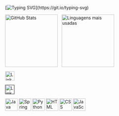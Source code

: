 [![Typing SVG](https://readme-typing-svg.demolab.com?font=Pixelify+Sans&pause=1000&color=A8E6A3&width=435&lines=Ol%C3%A1!+Seja+bem-vindo(a)+ao+meu+GitHub!)](https://git.io/typing-svg) 
<p>
  <img 
    align="left" 
    alt="GitHub Stats" 
    height="170" 
    style="padding-right: 10px;" 
    src="https://github-readme-stats.vercel.app/api?username=ValleskaVS&show_icons=true&include_all_commits=true&locale=pt-br&bg_color=203a24&title_color=a8e6a3&text_color=c6f3c5&icon_color=a8e6a3&border_color=2e5938" 
  />

  <img 
    align="left" 
    alt="Linguagens mais usadas" 
    height="170" 
    src="https://github-readme-stats.vercel.app/api/top-langs/?username=ValleskaVS&layout=compact&custom_title=Tecnologias&langs_count=9&bg_color=203a24&title_color=a8e6a3&text_color=c6f3c5&icon_color=a8e6a3&border_color=2e5938" 
  />
</p>

<br clear="left"/>

<p align="left">
  <a href="https://www.linkedin.com/in/valleskasouza-dev" target="_blank">
    <img 
      src="https://img.shields.io/badge/Linkedin-2e5938?style=for-the-badge&logo=linkedin&color=203a24" 
      alt="LinkedIn" 
      style="height: 30px;" 
    />
  </a>
</p>

<p align="left">
  <a href="" target="_blank">
    <img 
      src="https://img.shields.io/badge/instagram-203a24?style=for-the-badge&logo=instagram" 
      alt="LinkedIn" 
      style="height: 30px;" 
    />
  </a>
</p>
<p align="left">
  <img src="https://cdn.jsdelivr.net/gh/devicons/devicon/icons/java/java-original.svg" height="40" alt="Java"/>
  <img src="https://cdn.jsdelivr.net/gh/devicons/devicon/icons/spring/spring-original.svg" height="40" alt="Spring Boot"/>
  <img src="https://cdn.jsdelivr.net/gh/devicons/devicon/icons/python/python-original.svg" height="40" alt="Python"/>
  <img src="https://cdn.jsdelivr.net/gh/devicons/devicon/icons/html5/html5-original.svg" height="40" alt="HTML"/>
  <img src="https://cdn.jsdelivr.net/gh/devicons/devicon/icons/css3/css3-original.svg" height="40" alt="CSS"/>
  <img src="https://cdn.jsdelivr.net/gh/devicons/devicon/icons/javascript/javascript-original.svg" height="40" alt="JavaScript"/>
          
</p>
          




